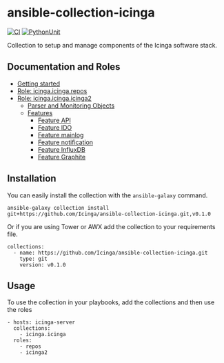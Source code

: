 # ansible-collection-icinga

[![CI](https://github.com/Icinga/ansible-collection-icinga/workflows/CI/badge.svg?event=push)](https://github.com/Icinga/ansible-collection-icinga/actions/workflows/build.yml/badge.svg)
[![PythonUnit](https://github.com/Icinga/ansible-collection-icinga/workflows/CI/badge.svg?event=push)](https://github.com/Icinga/ansible-collection-icinga/actions/workflows/python-test.yml/badge.svg)

Collection to setup and manage components of the Icinga software stack.

## Documentation and Roles
* [Getting started](doc/getting-started.md)
* [Role: icinga.icinga.repos](doc/role-repos.md)
* [Role: icinga.icinga.icinga2](doc/role-icinga2.md)
  * [Parser and Monitoring Objects](doc/objects.md)
  * [Features](doc/features.md)
    * [Feature API](doc/features/feature-api.md)
    * [Feature IDO](doc/features/feature-ido.md)
    * [Feature mainlog](doc/features/feature-mainlog.md)
    * [Feature notification](doc/features/feature-notification.md)
    * [Feature InfluxDB](doc/features/feature-influxdb.md)
    * [Feature Graphite](doc/features/feature-graphite.md)


## Installation

You can easily install the collection with the `ansible-galaxy` command.

```
ansible-galaxy collection install git+https://github.com/Icinga/ansible-collection-icinga.git,v0.1.0
```

Or if you are using Tower or AWX add the collection to your requirements file.

```
collections:
  - name: https://github.com/Icinga/ansible-collection-icinga.git
    type: git
    version: v0.1.0
```

## Usage

To use the collection in your playbooks, add the collections and then use the roles

```
- hosts: icinga-server
  collections:
    - icinga.icinga
  roles:
    - repos
    - icinga2
```
